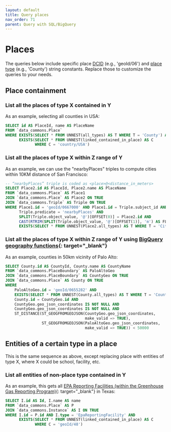 ```yaml
---
layout: default
title: Query places
nav_order: 71
parent: Query with SQL/BigQuery
---
```


# Places

The queries below include specific place [DCID](/glossary.html#dcid) (e.g., 'geoId/06') and [place type](/place_types.html) (e.g., 'County') string constants. Replace those to customize the queries to your needs.

## Place containment

### List all the places of type X contained in Y

As an example, selecting all counties in USA:

```sql
SELECT id AS PlaceId, name AS PlaceName
FROM `data_commons.Place`
WHERE EXISTS(SELECT * FROM UNNEST(all_types) AS T WHERE T = 'County') AND
      EXISTS(SELECT * FROM UNNEST(linked_contained_in_place) AS C
             WHERE C = 'country/USA')
```

### List all the places of type X within Z range of Y

As an example, we can use the "nearbyPlaces" triples to compute cities within 10KM distance of San Francisco:

```sql
-- “nearbyPlaces” triple is coded as <place>@<distance_in_meters>
SELECT Place2.id AS PlaceId, Place2.name AS PlaceName
FROM `data_commons.Place` AS Place1
JOIN `data_commons.Place` AS Place2 ON TRUE
JOIN `data_commons.Triple` AS Triple ON TRUE
WHERE Place1.id = 'geoId/0667000' AND Place1.id = Triple.subject_id AND
      Triple.predicate = 'nearbyPlaces' AND
      SPLIT(Triple.object_value, '@')[OFFSET(0)] = Place2.id AND
      CAST(RTRIM(SPLIT(Triple.object_value, '@')[OFFSET(1)], 'm') AS FLOAT64) < 10000 AND
      EXISTS(SELECT * FROM UNNEST(Place2.all_types) AS T WHERE T = 'City')

```

### List all the places of type X within Z range of Y using [BigQuery geography functions](https://cloud.google.com/bigquery/docs/reference/standard-sql/geography_functions){: target="_blank"}

As an example, counties in 50km vicinity of Palo Alto:

```sql
SELECT County.id AS CountyId, County.name AS CountyName
FROM `data_commons.PlaceBoundary` AS PaloAltoGeo
JOIN `data_commons.PlaceBoundary` AS CountyGeo ON TRUE
JOIN `data_commons.Place` AS County ON TRUE
WHERE
    PaloAltoGeo.id = 'geoId/0655282' AND
    EXISTS(SELECT * FROM UNNEST(County.all_types) AS T WHERE T = 'County') AND
    County.id = CountyGeo.id AND
    CountyGeo.geo_json_coordinates IS NOT NULL AND
    CountyGeo.geo_json_coordinates IS NOT NULL AND
    ST_DISTANCE(ST_GEOGFROMGEOJSON(CountyGeo.geo_json_coordinates,
                                   make_valid => TRUE),
                ST_GEOGFROMGEOJSON(PaloAltoGeo.geo_json_coordinates,
                                   make_valid => TRUE)) < 50000

```

## Entities of a certain type in a place

This is the same sequence as above, except replacing place with entities of type X, where X could be school, facility, etc.

### List all entities of non-place type contained in Y

As an example, this gets all [EPA Reporting Facilities (within the Greenhouse Gas Reporting Program)](https://enviro.epa.gov/enviro/ad_hoc_table_column_select_v2.retrieval_list?database_type=GHG&selected_subjects=Facility+Information&subject_selection=+&table_1=+){: target="_blank"} in Texas:

```sql
SELECT I.id AS Id, I.name AS name
FROM `data_commons.Place` AS P
JOIN `data_commons.Instance` AS I ON TRUE
WHERE I.id = P.id AND I.type = 'EpaReportingFacility' AND
      EXISTS(SELECT * FROM UNNEST(linked_contained_in_place) AS C
             WHERE C = 'geoId/48')

```
